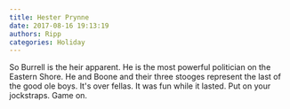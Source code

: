 ```yaml
---
title: Hester Prynne
date: 2017-08-16 19:13:19
authors: Ripp
categories: Holiday
---
```


 So Burrell is the heir apparent. He is the most powerful politician on the Eastern Shore. He and Boone and their three stooges represent the last of the good ole boys. It's over fellas. It was fun while it lasted. Put on your jockstraps. Game on.